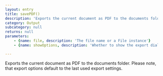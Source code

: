 ```yaml
---
layout: entry
title: savePDF()
description: 'Exports the current document as PDF to the documents folder. Please note, that export options default to the last used export settings.'
category: Output
subcategory: null
returns: null
parameters:
    - {name: file, description: 'The file name or a File instance'}
    - {name: showOptions, description: 'Whether to show the export dialog'}

---
```

Exports the current document as PDF to the documents folder. Please note, that export options default to the last used export settings.